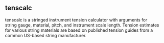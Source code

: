 ## tenscalc

tenscalc is a stringed instrument tension calculator with arguments for string gauge, material, pitch, and instrument scale length. Tension estimates for various string materials are based on published tension guides from a common US-based string manufacturer. 
